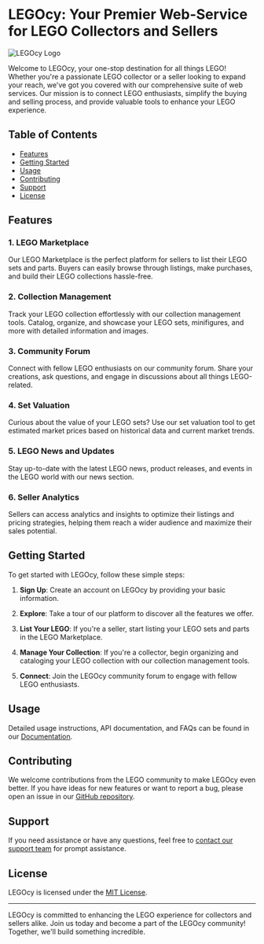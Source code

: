 # LEGOcy: Your Premier Web-Service for LEGO Collectors and Sellers

![LEGOcy Logo](https://example.com/legocy-logo.png)

Welcome to LEGOcy, your one-stop destination for all things LEGO! Whether you're a passionate LEGO collector or a seller looking to expand your reach, we've got you covered with our comprehensive suite of web services. Our mission is to connect LEGO enthusiasts, simplify the buying and selling process, and provide valuable tools to enhance your LEGO experience.

## Table of Contents

- [Features](#features)
- [Getting Started](#getting-started)
- [Usage](#usage)
- [Contributing](#contributing)
- [Support](#support)
- [License](#license)

## Features

### 1. LEGO Marketplace

Our LEGO Marketplace is the perfect platform for sellers to list their LEGO sets and parts. Buyers can easily browse through listings, make purchases, and build their LEGO collections hassle-free.

### 2. Collection Management

Track your LEGO collection effortlessly with our collection management tools. Catalog, organize, and showcase your LEGO sets, minifigures, and more with detailed information and images.

### 3. Community Forum

Connect with fellow LEGO enthusiasts on our community forum. Share your creations, ask questions, and engage in discussions about all things LEGO-related.

### 4. Set Valuation

Curious about the value of your LEGO sets? Use our set valuation tool to get estimated market prices based on historical data and current market trends.

### 5. LEGO News and Updates

Stay up-to-date with the latest LEGO news, product releases, and events in the LEGO world with our news section.

### 6. Seller Analytics

Sellers can access analytics and insights to optimize their listings and pricing strategies, helping them reach a wider audience and maximize their sales potential.

## Getting Started

To get started with LEGOcy, follow these simple steps:

1. **Sign Up**: Create an account on LEGOcy by providing your basic information.

2. **Explore**: Take a tour of our platform to discover all the features we offer.

3. **List Your LEGO**: If you're a seller, start listing your LEGO sets and parts in the LEGO Marketplace.

4. **Manage Your Collection**: If you're a collector, begin organizing and cataloging your LEGO collection with our collection management tools.

5. **Connect**: Join the LEGOcy community forum to engage with fellow LEGO enthusiasts.

## Usage

Detailed usage instructions, API documentation, and FAQs can be found in our [Documentation](https://legocy.com/documentation).

## Contributing

We welcome contributions from the LEGO community to make LEGOcy even better. If you have ideas for new features or want to report a bug, please open an issue in our [GitHub repository](https://github.com/legocy/legocy).

## Support

If you need assistance or have any questions, feel free to [contact our support team](https://legocy.com/support) for prompt assistance.

## License

LEGOcy is licensed under the [MIT License](https://opensource.org/licenses/MIT).

---

LEGOcy is committed to enhancing the LEGO experience for collectors and sellers alike. Join us today and become a part of the LEGOcy community! Together, we'll build something incredible.
